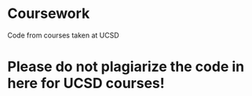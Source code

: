 # Coursework
Code from courses taken at UCSD

# Please do not plagiarize the code in here for UCSD courses! 

